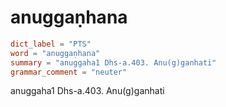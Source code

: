 # anuggaṇhana

``` toml
dict_label = "PTS"
word = "anuggaṇhana"
summary = "anuggaha1 Dhs-a.403. Anu(g)ganhati"
grammar_comment = "neuter"
```

anuggaha1 Dhs\-a.403. Anu(g)ganhati

